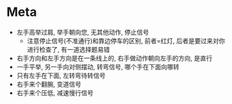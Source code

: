 # Meta
- 左手高举过肩, 举手朝向您, 无其他动作, 停止信号
    - 注意停止信号(不准通行)和靠边停车的区别, 前者=红灯, 后者是要过来对你进行检查了, 有一道选择题易错
- 右手方向和左手方向是在一条线上的, 右手做动作朝向左手的方向, 是直行
- 一手平举, 另一手向对侧摆动, 转弯信号, 哪个手在下面向哪转
- 只有左手在下面, 左转弯待转信号
- 右手来个翻腕, 变道信号
- 右手来个压低, 减速慢行信号
